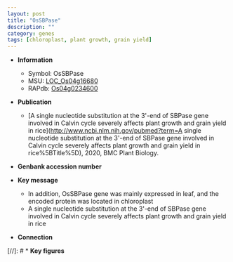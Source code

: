 ```yaml
---
layout: post
title: "OsSBPase"
description: ""
category: genes
tags: [chloroplast, plant growth, grain yield]
---
```


* **Information**  
    + Symbol: OsSBPase  
    + MSU: [LOC_Os04g16680](http://rice.uga.edu/cgi-bin/ORF_infopage.cgi?orf=LOC_Os04g16680)  
    + RAPdb: [Os04g0234600](https://rapdb.dna.affrc.go.jp/locus/?name=Os04g0234600)  

* **Publication**  
    + [A single nucleotide substitution at the 3'-end of SBPase gene involved in Calvin cycle severely affects plant growth and grain yield in rice](http://www.ncbi.nlm.nih.gov/pubmed?term=A single nucleotide substitution at the 3'-end of SBPase gene involved in Calvin cycle severely affects plant growth and grain yield in rice%5BTitle%5D), 2020, BMC Plant Biology.

* **Genbank accession number**  

* **Key message**  
    + In addition, OsSBPase gene was mainly expressed in leaf, and the encoded protein was located in chloroplast
    + A single nucleotide substitution at the 3'-end of SBPase gene involved in Calvin cycle severely affects plant growth and grain yield in rice

* **Connection**  

[//]: # * **Key figures**  



